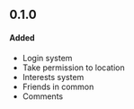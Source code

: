 ## 0.1.0

#### Added

* Login system
* Take permission to location
* Interests system
* Friends in common
* Comments
